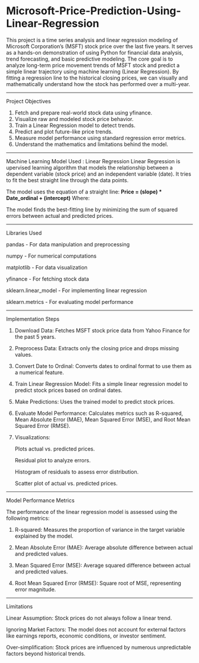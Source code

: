 # Microsoft-Price-Prediction-Using-Linear-Regression

This project is a time series analysis and linear regression modeling of Microsoft Corporation’s (MSFT) stock price over the last five years. It serves as a hands-on demonstration of using Python for financial data analysis, trend forecasting, and basic predictive modeling. The core goal is to analyze long-term price movement trends of MSFT stock and predict a simple linear trajectory using machine learning (Linear Regression). By fitting a regression line to the historical closing prices, we can visually and mathematically understand how the stock has performed over a multi-year.

-------

Project Objectives
1. Fetch and prepare real-world stock data using yfinance.
2. Visualize raw and modeled stock price behavior.
3. Train a Linear Regression model to detect trends.
4. Predict and plot future-like price trends.
5. Measure model performance using standard regression error metrics.
6. Understand the mathematics and limitations behind the model.

-----


Machine Learning Model Used : Linear Regression
Linear Regression is upervised learning algorithm that models the relationship between a dependent variable (stock price) and an independent variable (date). It tries to fit the best straight line through the data points.

The model uses the equation of a straight line: **Price = (slope) * Date_ordinal + (intercept)**
Where:

The model finds the best-fitting line by minimizing the sum of squared errors between actual and predicted prices.

------

Libraries Used

pandas - For data manipulation and preprocessing

numpy - For numerical computations

matplotlib - For data visualization

yfinance - For fetching stock data

sklearn.linear_model - For implementing linear regression

sklearn.metrics - For evaluating model performance


----

Implementation Steps

1. Download Data: Fetches MSFT stock price data from Yahoo Finance for the past 5 years.

2. Preprocess Data: Extracts only the closing price and drops missing values.

3. Convert Date to Ordinal: Converts dates to ordinal format to use them as a numerical feature.

4. Train Linear Regression Model: Fits a simple linear regression model to predict stock prices based on ordinal dates.

5. Make Predictions: Uses the trained model to predict stock prices.

6. Evaluate Model Performance: Calculates metrics such as R-squared, Mean Absolute Error (MAE), Mean Squared Error (MSE), and Root Mean Squared Error (RMSE).

7. Visualizations:

    Plots actual vs. predicted prices.

    Residual plot to analyze errors.

    Histogram of residuals to assess error distribution.

    Scatter plot of actual vs. predicted prices.


-----


Model Performance Metrics

The performance of the linear regression model is assessed using the following metrics:

1. R-squared: Measures the proportion of variance in the target variable explained by the model.

2. Mean Absolute Error (MAE): Average absolute difference between actual and predicted values.

3. Mean Squared Error (MSE): Average squared difference between actual and predicted values.

4. Root Mean Squared Error (RMSE): Square root of MSE, representing error magnitude.


------

Limitations

Linear Assumption: Stock prices do not always follow a linear trend.

Ignoring Market Factors: The model does not account for external factors like earnings reports, economic conditions, or investor sentiment.

Over-simplification: Stock prices are influenced by numerous unpredictable factors beyond historical trends.




